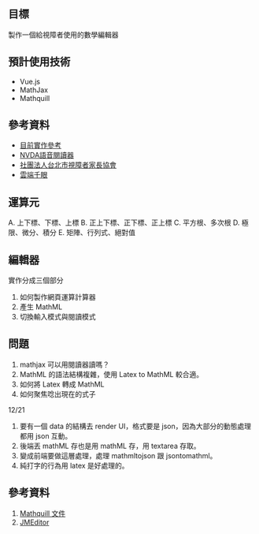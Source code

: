 ## 目標
製作一個給視障者使用的數學編輯器

## 預計使用技術
- Vue.js
- MathJax
- Mathquill

## 參考資料
- [目前實作參考](https://www.edocumentservice.org/ebookSystem/mathml)
- [NVDA語音閱讀器](https://www.nvaccess.org/)
- [社團法人台北市視障者家長協會](https://www.forblind.org.tw/)
- [雲端千眼](https://www.edocumentservice.org/)

## 運算元
A. 上下標、下標、上標
B. 正上下標、正下標、正上標
C. 平方根、多次根
D. 極限、微分、積分
E. 矩陣、行列式、絕對值

## 編輯器
實作分成三個部分
1. 如何製作網頁運算計算器
2. 產生 MathML
3. 切換輸入模式與閱讀模式

## 問題
1. mathjax 可以用閱讀器讀嗎？
2. MathML 的語法結構複雜，使用 Latex to MathML 較合適。
3. 如何將 Latex 轉成 MathML 
4. 如何聚焦唸出現在的式子

12/21
1. 要有一個 data 的結構去 render UI，格式要是 json，因為大部分的動態處理都用 json 互動。
2. 後端丟 mathML 存也是用 mathML 存，用 textarea 存取。
3. 變成前端要做這層處理，處理 mathmltojson 跟 jsontomathml。
4. 純打字的行為用 latex 是好處理的。

## 參考資料
1. [Mathquill 文件](http://docs.mathquill.com/en/latest/Getting_Started/)
2. [JMEditor](http://www.jmeditor.com/)
